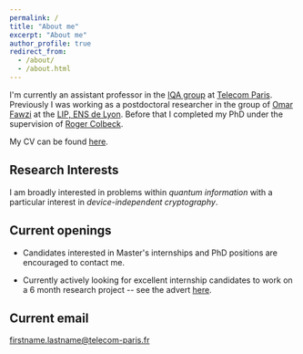 ```yaml
---
permalink: /
title: "About me"
excerpt: "About me"
author_profile: true
redirect_from:
  - /about/
  - /about.html
---
```


I'm currently an assistant professor in the [IQA group](https://iqa.telecom-paris.fr/) at [Telecom Paris](https://www.telecom-paris.fr/en/home). Previously I was working as a postdoctoral researcher in the group of [Omar Fawzi](http://perso.ens-lyon.fr/omar.fawzi/index.html) at the [LIP, ENS de Lyon](http://www.ens-lyon.fr/LIP/). Before that I completed my PhD under the supervision of [Roger Colbeck](https://www.york.ac.uk/maths/staff/roger-colbeck/).

My CV can be found [here](/files/cv_pjb.pdf).

## Research Interests

I am broadly interested in problems within *quantum information* with a particular interest in *device-independent cryptography*.


## Current openings

- Candidates interested in Master's internships and PhD positions are encouraged to contact me.

- Currently actively looking for excellent internship candidates to work on a 6 month research project -- see the advert [here](/files/internship_offer.pdf).


## Current email

firstname.lastname@telecom-paris.fr
